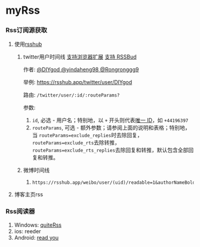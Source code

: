 # myRss

### Rss订阅源获取

1. 使用[rsshub](https://docs.rsshub.app/)

   1. twitter用户时间线
      [支持浏览器扩展](https://github.com/DIYgod/RSSHub-Radar) [支持 RSSBud](https://github.com/Cay-Zhang/RSSBud)

      作者: [@DIYgod ](https://github.com/DIYgod)[@yindaheng98 ](https://github.com/yindaheng98)[@Rongronggg9](https://github.com/Rongronggg9)

      举例: https://rsshub.app/twitter/user/DIYgod

      路由: `/twitter/user/:id/:routeParams?`

      参数:

      1. `id`, 必选 - 用户名；特别地，以 `+` 开头则代表[唯一 ID](https://github.com/DIYgod/RSSHub/issues/12221)，如 `+44196397`
      2. `routeParams`, 可选 - 额外参数；请参阅上面的说明和表格；特别地，当 `routeParams=exclude_replies`时去除回复，`routeParams=exclude_rts`去除转推，`routeParams=exclude_rts_replies`去除回复和转推，默认包含全部回复和转推。

   2. 微博时间线

      1. ```
         https://rsshub.app/weibo/user/(uid)/readable=1&authorNameBold=1&showAuthorInTitle=1&showAuthorInDesc=1&showAuthorAvatarInDesc=1&showEmojiForRetweet=1&showRetweetTextInTitle=0&addLinkForPics=1&showTimestampInDescription=1&showTimestampInDescription=1&heightOfPics=150
         ```

2. 博客主页rss

### Rss阅读器

1. Windows: [quiteRss](https://quiterss.org/)
2. ios: reeder
3. Android: [read you](https://github.com/Ashinch/ReadYou)